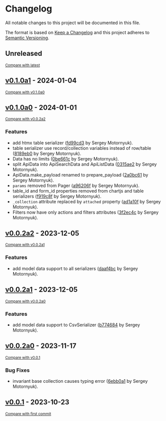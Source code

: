 # Changelog

All notable changes to this project will be documented in this file.

The format is based on [Keep a Changelog](http://keepachangelog.com/en/1.0.0/)
and this project adheres to [Semantic Versioning](http://semver.org/spec/v2.0.0.html).

<!-- insertion marker -->
## Unreleased

<small>[Compare with latest](https://github.com/DataShades/ckanext-collection/compare/v0.1.0a1...HEAD)</small>

<!-- insertion marker -->
## [v0.1.0a1](https://github.com/DataShades/ckanext-collection/releases/tag/v0.1.0a1) - 2024-01-04

<small>[Compare with v0.1.0a0](https://github.com/DataShades/ckanext-collection/compare/v0.1.0a0...v0.1.0a1)</small>

## [v0.1.0a0](https://github.com/DataShades/ckanext-collection/releases/tag/v0.1.0a0) - 2024-01-01

<small>[Compare with v0.0.2a2](https://github.com/DataShades/ckanext-collection/compare/v0.0.2a2...v0.1.0a0)</small>

### Features

- add htmx table serializer ([fd99cd3](https://github.com/DataShades/ckanext-collection/commit/fd99cd3d61954372cc73a1198d4eec389ba68b49) by Sergey Motornyuk).
- table serializer use record/collection variables instead of row/table ([8189eb0](https://github.com/DataShades/ckanext-collection/commit/8189eb09707470735831cd62e45c5fada32575e6) by Sergey Motornyuk).
- Data has no limits ([0be661c](https://github.com/DataShades/ckanext-collection/commit/0be661c9c75216de7559441eea625c0af510fde5) by Sergey Motornyuk).
- split ApiData into ApiSearchData and ApiListData ([0315ae2](https://github.com/DataShades/ckanext-collection/commit/0315ae214111da68c367bba3261de0b8f5894e8b) by Sergey Motornyuk).
- ApiData.make_payload renamed to prepare_payload ([2a0bc61](https://github.com/DataShades/ckanext-collection/commit/2a0bc610f6757eef9e03c2d96f1e2a3d35e3b96c) by Sergey Motornyuk).
- `params` removed from Pager ([a96206f](https://github.com/DataShades/ckanext-collection/commit/a96206fd3cacc8aedff2b0a0da47688b82ccb5c1) by Sergey Motornyuk).
- table_id and form_id properties removed from chartjs and table serializers ([f919c8f](https://github.com/DataShades/ckanext-collection/commit/f919c8f6e65e631a2879dc3c5c5886f81fdade9a) by Sergey Motornyuk).
- `_collection` attribute replaced by `attached` property ([ad1a10f](https://github.com/DataShades/ckanext-collection/commit/ad1a10fc2c122645a87f7a58f1ac9052596e6f11) by Sergey Motornyuk).
- Filters now have only actions and filters attributes ([3f2ec4c](https://github.com/DataShades/ckanext-collection/commit/3f2ec4c61673081a36b6e2dd2a64ae09b34dfaa1) by Sergey Motornyuk).

## [v0.0.2a2](https://github.com/DataShades/ckanext-collection/releases/tag/v0.0.2a2) - 2023-12-05

<small>[Compare with v0.0.2a1](https://github.com/DataShades/ckanext-collection/compare/v0.0.2a1...v0.0.2a2)</small>

### Features

- add model data support to all serializers ([daaf4bc](https://github.com/DataShades/ckanext-collection/commit/daaf4bcdc0b7db04641603c8587237dad13adbdf) by Sergey Motornyuk).

## [v0.0.2a1](https://github.com/DataShades/ckanext-collection/releases/tag/v0.0.2a1) - 2023-12-05

<small>[Compare with v0.0.2a0](https://github.com/DataShades/ckanext-collection/compare/v0.0.2a0...v0.0.2a1)</small>

### Features

- add model data support to CsvSerializer ([b774684](https://github.com/DataShades/ckanext-collection/commit/b774684b012862f1c2fadb3dde139f5e2fe521b9) by Sergey Motornyuk).

## [v0.0.2a0](https://github.com/DataShades/ckanext-collection/releases/tag/v0.0.2a0) - 2023-11-17

<small>[Compare with v0.0.1](https://github.com/DataShades/ckanext-collection/compare/v0.0.1...v0.0.2a0)</small>

### Bug Fixes

- invariant base collection causes typing error ([6ebb0a1](https://github.com/DataShades/ckanext-collection/commit/6ebb0a1e3b445c83dbdc86f6a7a594074e1333e3) by Sergey Motornyuk).

## [v0.0.1](https://github.com/DataShades/ckanext-collection/releases/tag/v0.0.1) - 2023-10-23

<small>[Compare with first commit](https://github.com/DataShades/ckanext-collection/compare/3bb615ac5019219f8072e2f915797f1bd9917b1a...v0.0.1)</small>

